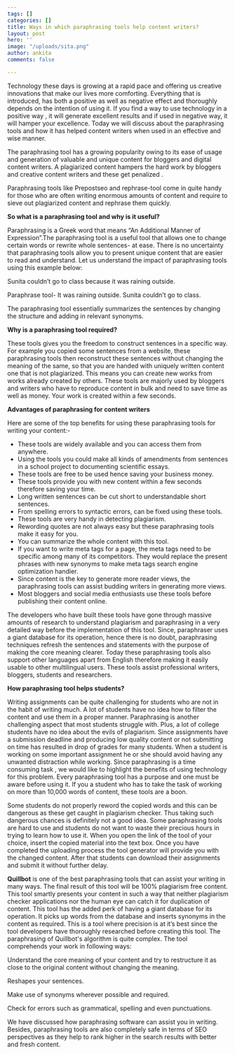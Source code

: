 ```yaml
---
tags: []
categories: []
title: Ways in which paraphrasing tools help content writers?
layout: post
hero: ''
image: "/uploads/sita.png"
author: ankita
comments: false

---
```

Technology these days is growing at a rapid pace and offering us creative innovations that make our lives more comforting. Everything that is introduced, has both a positive as well as negative effect and thoroughly depends on the intention of using it. If you find a way to use technology in a positive way , it will generate excellent results and if used in negative way, it will hamper your excellence. Today we will discuss about the paraphrasing tools and how it has helped content writers when used in an effective and wise manner.

The paraphrasing tool has a growing popularity owing to its ease of usage and generation of valuable and unique content for bloggers and digital content writers. A plagiarized content hampers the hard work by bloggers and creative content writers and these get penalized .

Paraphrasing tools like Prepostseo and rephrase-tool come in quite handy for those who are often writing enormous amounts of content and require to sieve out plagiarized content and rephrase them quickly.

**So what is a paraphrasing tool and why is it useful?**

Paraphrasing is a Greek word that means “An Additional Manner of Expression”.The paraphrasing tool is a useful tool that allows one to change certain words or rewrite whole sentences- at ease. There is no uncertainty that paraphrasing tools allow you to present unique content that are easier to read and understand. Let us understand the impact of paraphrasing tools using this example below:

Sunita couldn’t go to class because it was raining outside.

Paraphrase tool- It was raining outside. Sunita couldn’t go to class.

The paraphrasing tool essentially summarizes the sentences by changing the structure and adding in relevant synonyms.

**Why is a paraphrasing tool required?**

These tools gives you the freedom to construct sentences in a specific way. For example you copied some sentences from a website, these paraphrasing tools then reconstruct these sentences without changing the meaning of the same, so that you are handed with uniquely written content one that is not plagiarized. This means you can create new works from works already created by others. These tools are majorly used by bloggers and writers who have to reproduce content in bulk and need to save time as well as money. Your work is created within a few seconds.

**Advantages of paraphrasing for content writers**

Here are some of the top benefits for using these paraphrasing tools for writing your content:-

- These tools are widely available and you can access them from anywhere.
- Using the tools you could make all kinds of amendments from sentences in a school project to documenting scientific essays.
- These tools are free to be used hence saving your business money.
- These tools provide you with new content within a few seconds therefore saving your time.
- Long written sentences can be cut short to understandable short sentences.
- From spelling errors to syntactic errors, can be fixed using these tools.
- These tools are very handy in detecting plagiarism.
- Rewording quotes are not always easy but these paraphrasing tools make it easy for you.
- You can summarize the whole content with this tool.
- If you want to write meta tags for a page, the meta tags need to be specific among many of its competitors. They would replace the present phrases with new synonyms to make meta tags search engine optimization handier.
- Since content is the key to generate more reader views, the paraphrasing tools can assist budding writers in generating more views.
- Most bloggers and social media enthusiasts use these tools before publishing their content online.

The developers who have built these tools have gone through massive amounts of research to understand plagiarism and paraphrasing in a very detailed way before the implementation of this tool. Since, paraphraser uses a giant database for its operation, hence there is no doubt, paraphrasing techniques refresh the sentences and statements with the purpose of making the core meaning clearer. Today these paraphrasing tools also support other languages apart from English therefore making it easily usable to other multilingual users. These tools assist professional writers, bloggers, students and researchers.

**How paraphrasing tool helps students?**

Writing assignments can be quite challenging for students who are not in the habit of writing much. A lot of students have no idea how to filter the content and use them in a proper manner. Paraphrasing is another challenging aspect that most students struggle with. Plus, a lot of college students have no idea about the evils of plagiarism. Since assignments have a submission deadline and producing low quality content or not submitting on time has resulted in drop of grades for many students. When a student is working on some important assignment he or she should avoid having any unwanted distraction while working. Since paraphrasing is a time consuming task , we would like to highlight the benefits of using technology for this problem. Every paraphrasing tool has a purpose and one must be aware before using it. If you a student who has to take the task of working on more than 10,000 words of content, these tools are a boon.

Some students do not properly reword the copied words and this can be dangerous as these get caught in plagiarism checker. Thus taking such dangerous chances is definitely not a good idea. Some paraphrasing tools are hard to use and students do not want to waste their precious hours in trying to learn how to use it. When you open the link of the tool of your choice, insert the copied material into the text box. Once you have completed the uploading process the tool generator will provide you with the changed content. After that students can download their assignments and submit it without further delay.

**Quillbot** is one of the best paraphrasing tools that can assist your writing in many ways. The final result of this tool will be 100% plagiarism free content. This tool smartly presents your content in such a way that neither plagiarism checker applications nor the human eye can catch it for duplication of content. This tool has the added perk of having a giant database for its operation. It picks up words from the database and inserts synonyms in the content as required. This is a tool where precision is at it’s best since the tool developers have thoroughly researched before creating this tool. The paraphrasing of Quillbot's algorithm is quite complex. The tool comprehends your work in following ways:

Understand the core meaning of your content and try to restructure it as close to the original content without changing the meaning.

Reshapes your sentences.

Make use of synonyms wherever possible and required.

Check for errors such as grammatical, spelling and even punctuations.

We have discussed how paraphrasing software can assist you in writing. Besides, paraphrasing tools are also completely safe in terms of SEO perspectives as they help to rank higher in the search results with better and fresh content.